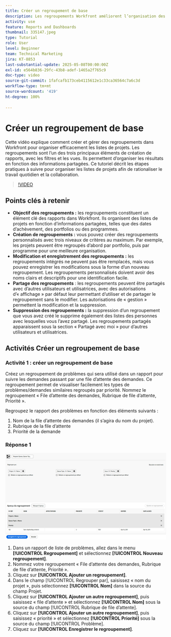 ```yaml
---
title: Créer un regroupement de base
description: Les regroupements Workfront améliorent l’organisation des projets en permettant aux utilisateurs et utilisatrices de classer les listes en fonction d’éléments tels que les portfolios, les programmes ou les dates d’achèvement, avec des options de partage et de gestion personnalisables pour une collaboration efficace.
activity: use
feature: Reports and Dashboards
thumbnail: 335147.jpeg
type: Tutorial
role: User
level: Beginner
team: Technical Marketing
jira: KT-8853
last-substantial-update: 2025-05-08T00:00:00Z
exl-id: e564b836-29fc-43b8-adef-1465a2f765c9
doc-type: video
source-git-commit: 1fafcafb173ceb4115612e1c33ca36564c7a6c3d
workflow-type: tm+mt
source-wordcount: '419'
ht-degree: 100%

---
```


# Créer un regroupement de base

Cette vidéo explique comment créer et gérer des regroupements dans Workfront pour organiser efficacement les listes de projets. Les regroupements sont l’un des trois principaux éléments de création de rapports, avec les filtres et les vues. Ils permettent d’organiser les résultats en fonction des informations partagées.
Ce tutoriel décrit les étapes pratiques à suivre pour organiser les listes de projets afin de rationaliser le travail quotidien et la collaboration.

>[!VIDEO](https://video.tv.adobe.com/v/335147/?quality=12&learn=on)

## Points clés à retenir

* **Objectif des regroupements :** les regroupements constituent un élément clé des rapports dans Workfront. Ils organisent des listes de projets en fonction d’informations partagées, telles que des dates d’achèvement, des portfolios ou des programmes.
* **Création de regroupements :** vous pouvez créer des regroupements personnalisés avec trois niveaux de critères au maximum. Par exemple, les projets peuvent être regroupés d’abord par portfolio, puis par programme pour une meilleure organisation.
* **Modification et enregistrement des regroupements :** les regroupements intégrés ne peuvent pas être remplacés, mais vous pouvez enregistrer les modifications sous la forme d’un nouveau regroupement. Les regroupements personnalisés doivent avoir des noms clairs et descriptifs pour une identification facile.
* **Partage des regroupements** : les regroupements peuvent être partagés avec d’autres utilisateurs et utilisatrices, avec des autorisations d’« affichage » par défaut leur permettant d’utiliser et de partager le regroupement sans le modifier. Les autorisations de « gestion » permettent la modification et la suppression.
* **Suppression des regroupements :** la suppression d’un regroupement que vous avez créé le supprime également des listes des personnes avec lesquelles vous l’avez partagé. Les regroupements partagés apparaissent sous la section « Partagé avec moi » pour d’autres utilisateurs et utilisatrices.

## Activités Créer un regroupement de base


### Activité 1 : créer un regroupement de base

Créez un regroupement de problèmes qui sera utilisé dans un rapport pour suivre les demandes passant par une file d’attente des demandes. Ce regroupement permet de visualiser facilement les types de problèmes/demandes similaires regroupés par priorité. Nommez le regroupement « File d’attente des demandes, Rubrique de file d’attente, Priorité ».

Regroupez le rapport des problèmes en fonction des éléments suivants :

1. Nom de la file d’attente des demandes (il s’agira du nom du projet).
1. Rubrique de la file d’attente
1. Priorité de la demande

### Réponse 1

![Une image de l’écran de création d’un nouveau regroupement](assets/grouping-exercise.png)

1. Dans un rapport de liste de problèmes, allez dans le menu **[!UICONTROL Regroupement]** et sélectionnez **[!UICONTROL Nouveau regroupement]**.
1. Nommez votre regroupement « File d’attente des demandes, Rubrique de file d’attente, Priorité ».
1. Cliquez sur **[!UICONTROL Ajouter un regroupement]**.
1. Dans le champ [!UICONTROL Regrouper par], saisissez « nom du projet », puis sélectionnez **[!UICONTROL Nom]** dans la source du champ Projet.
1. Cliquez sur **[!UICONTROL Ajouter un autre regroupement]**, puis saisissez « file d’attente » et sélectionnez **[!UICONTROL Nom]** sous la source du champ [!UICONTROL Rubrique de file d’attente].
1. Cliquez sur **[!UICONTROL Ajouter un autre regroupement]**, puis saisissez « priorité » et sélectionnez **[!UICONTROL Priorité]** sous la source du champ [!UICONTROL Problème].
1. Cliquez sur **[!UICONTROL Enregistrer le regroupement]**.
